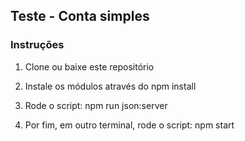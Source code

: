 ## Teste - Conta simples

### Instruções

1) Clone ou baixe este repositório

2) Instale os módulos através do npm install

3) Rode o script: npm run json:server

4) Por fim, em outro terminal, rode o script: npm start
